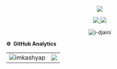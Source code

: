 <!--![](https://github.com/Aldi098/Aldi098/blob/main/20220122_162251.jpg)-->
<p align="center">
  <img src="https://readme-typing-svg.herokuapp.com?color=green&size=40&center=true&vCenter=true&lines=Hello%2C;I+am+Ismail+Djaini">
</p>
<p align="center">
<a href="https://github.com/i-djaini/"><img src="https://img.shields.io/badge/-Github-FFA116?style=for-the-badge&logo=Github&logoColor=black"/> </a>
<a href="https://www.instagram.com/i_djaini/"><img src="https://img.shields.io/badge/Instagram-E4405F?style=for-the-badge&logo=instagram&logoColor=white"/> </a>
</p>

<p align="center"> <img src="https://komarev.com/ghpvc/?username=i-djaini&label=Profile%20views&color=0e75b6&style=flat" alt="i-djaini"/></p>

**⚙️ &nbsp;GitHub Analytics**
<table style="width:100%">
  <tr>
    <td> <img src="https://github-readme-stats.vercel.app/api?username=i-djaini&show_icons=true&theme=dark&locale=en&hide_border=true" alt="imkashyap" /></td>
    <td><img src="https://github-readme-stats.vercel.app/api/top-langs/?username=i-djaini&theme=dark&hide_border=true&layout=compact"></td>
  </tr>
</table>
